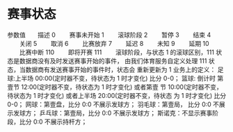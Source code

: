 # 赛事状态

参数值　　描述
0 　　赛事未开始
1 　　滚球阶段
2 　　暂停
3 　　结束
4 　　关闭
5 　　取消
6 　　比赛放弃
7 　　延迟
8 　　未知
9 　　延期
10 　　比赛中断
110 　　即将开赛
111 　　滚球阶段，与状态 1 的滚球区别，111 状态是数据商没有及时发送赛事开始的事件， 由我们体育服务自定义处理 111 状态，当数据商有发送赛事开始的事件时，状态会 重新更新为 1 业务上的定义： 足球:上半场 00:00(定时器不变，待状态为 1 时才变化) 比分 0-0； 篮球: 倒计时 第壹节 12:00(定时器不变，待状态为 1 时才变化) 或者第壹 节 10:00(定时器不变，待状态为 1 时才变化) 或者上半场 20:00(定时器不变，待状态 为 1 时才变化) 比分 0-0； 网球：第壹盘，比分 0:0 不展示发球方； 羽毛球：第壹局， 比分 0:0 不展示发球方； 乒乓球：第壹局，比分 0:0 不展示发球方； 斯诺克：不显示赛事阶段，比分 0:0 不展示持杆方；
